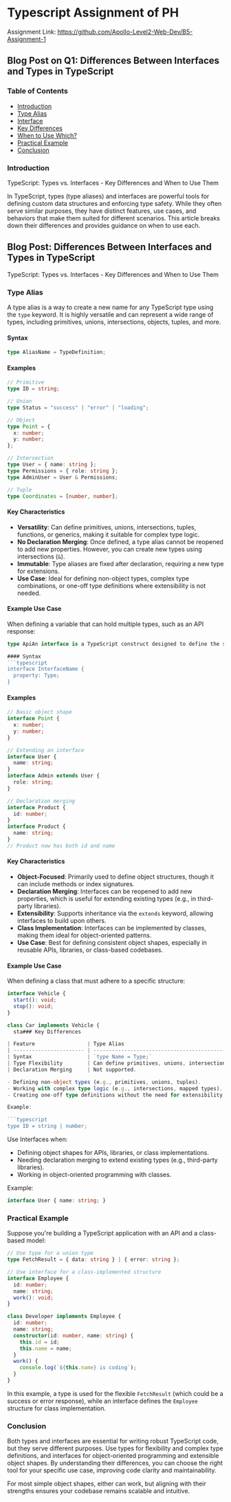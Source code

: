 # Typescript Assignment of PH

Assignment Link: <https://github.com/Apollo-Level2-Web-Dev/B5-Assignment-1>

## Blog Post on Q1: Differences Between Interfaces and Types in TypeScript

### Table of Contents

- [Introduction](#introduction)
- [Type Alias](#type-alias)
- [Interface](#interface)
- [Key Differences](#key-differences)
- [When to Use Which?](#when-to-use-which)
- [Practical Example](#practical-example)
- [Conclusion](#conclusion)

### Introduction

TypeScript: Types vs. Interfaces - Key Differences and When to Use Them

In TypeScript, types (type aliases) and interfaces are powerful tools for defining custom data structures and enforcing type safety. While they often serve similar purposes, they have distinct features, use cases, and behaviors that make them suited for different scenarios. This article breaks down their differences and provides guidance on when to use each.

## Blog Post: Differences Between Interfaces and Types in TypeScript

TypeScript: Types vs. Interfaces - Key Differences and When to Use Them

### Type Alias

A type alias is a way to create a new name for any TypeScript type using the `type` keyword. It is highly versatile and can represent a wide range of types, including primitives, unions, intersections, objects, tuples, and more.

#### Syntax

```typescript
type AliasName = TypeDefinition;
```

#### Examples

```typescript
// Primitive
type ID = string;

// Union
type Status = "success" | "error" | "loading";

// Object
type Point = {
  x: number;
  y: number;
};

// Intersection
type User = { name: string };
type Permissions = { role: string };
type AdminUser = User & Permissions;

// Tuple
type Coordinates = [number, number];
```

#### Key Characteristics

- **Versatility**: Can define primitives, unions, intersections, tuples, functions, or generics, making it suitable for complex type logic.
- **No Declaration Merging**: Once defined, a type alias cannot be reopened to add new properties. However, you can create new types using intersections (`&`).
- **Immutable**: Type aliases are fixed after declaration, requiring a new type for extensions.
- **Use Case**: Ideal for defining non-object types, complex type combinations, or one-off type definitions where extensibility is not needed.

#### Example Use Case

When defining a variable that can hold multiple types, such as an API response:

```typescript
type ApiAn interface is a TypeScript construct designed to define the shape of objects, declared using the `interface` keyword. It is particularly well-suited for object-oriented programming and scenarios requiring extensibility.

#### Syntax
```typescript
interface InterfaceName {
  property: Type;
}
```

#### Examples

```typescript
// Basic object shape
interface Point {
  x: number;
  y: number;
}

// Extending an interface
interface User {
  name: string;
}
interface Admin extends User {
  role: string;
}

// Declaration merging
interface Product {
  id: number;
}
interface Product {
  name: string;
}
// Product now has both id and name
```

#### Key Characteristics

- **Object-Focused**: Primarily used to define object structures, though it can include methods or index signatures.
- **Declaration Merging**: Interfaces can be reopened to add new properties, which is useful for extending existing types (e.g., in third-party libraries).
- **Extensibility**: Supports inheritance via the `extends` keyword, allowing interfaces to build upon others.
- **Class Implementation**: Interfaces can be implemented by classes, making them ideal for object-oriented patterns.
- **Use Case**: Best for defining consistent object shapes, especially in reusable APIs, libraries, or class-based codebases.

#### Example Use Case

When defining a class that must adhere to a specific structure:

```typescript
interface Vehicle {
  start(): void;
  stop(): void;
}

class Car implements Vehicle {
  sta### Key Differences

| Feature                 | Type Alias                                       | Interface                                  |
| ----------------------- | ------------------------------------------------ | ------------------------------------------ |
| Syntax                  | `type Name = Type;`                              | `interface Name { ... }`                   |
| Type Flexibility        | Can define primitives, unions, intersections, etc. | Primarily for object shapes.             |
| Declaration Merging     | Not supported.                                Use Type Aliases when:

- Defining non-object types (e.g., primitives, unions, tuples).
- Working with complex type logic (e.g., intersections, mapped types).
- Creating one-off type definitions without the need for extensibility.

Example:

```typescript
type ID = string | number;
```

Use Interfaces when:

- Defining object shapes for APIs, libraries, or class implementations.
- Needing declaration merging to extend existing types (e.g., third-party libraries).
- Working in object-oriented programming with classes.

Example:

```typescript
interface User { name: string; }
```

### Practical Example

Suppose you're building a TypeScript application with an API and a class-based model:

```typescript
// Use type for a union type
type FetchResult = { data: string } | { error: string };

// Use interface for a class-implemented structure
interface Employee {
  id: number;
  name: string;
  work(): void;
}

class Developer implements Employee {
  id: number;
  name: string;
  constructor(id: number, name: string) {
    this.id = id;
    this.name = name;
  }
  work() {
    console.log(`${this.name} is coding`);
  }
}
```

In this example, a type is used for the flexible `FetchResult` (which could be a success or error response), while an interface defines the `Employee` structure for class implementation.

### Conclusion

Both types and interfaces are essential for writing robust TypeScript code, but they serve different purposes. Use types for flexibility and complex type definitions, and interfaces for object-oriented programming and extensible object shapes. By understanding their differences, you can choose the right tool for your specific use case, improving code clarity and maintainability.

For most simple object shapes, either can work, but aligning with their strengths ensures your codebase remains scalable and intuitive.

